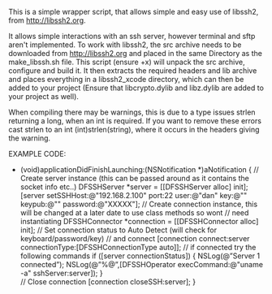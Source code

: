 This is a simple wrapper script, that allows simple and easy use of libssh2, from http://libssh2.org.

It allows simple interactions with an ssh server, however terminal and sftp aren't implemented.
To work with libssh2, the src archive needs to be downloaded from http://libssh2.org and placed in 
the same Directory as the make_libssh.sh file. This script (ensure +x) will unpack the src archive,
configure and build it. It then extracts the required headers and lib archive and places everything
in a libssh2_xcode directory, which can then be added to your project (Ensure that libcrypto.dylib 
and libz.dylib are added to your project as well).

When compiling there may be warnings, this is due to a type issues strlen returning a long, when an
int is required. If you want to remove these errors cast strlen to an int (int)strlen(string), where
it occurs in the headers giving the warning.

EXAMPLE CODE:


- (void)applicationDidFinishLaunching:(NSNotification *)aNotification
{
	// Create server instance (this can be passed around as it contains the socket info etc..)
	DFSSHServer *server = [[DFSSHServer alloc] init];	
	[server setSSHHost:@"192.168.2.100" port:22 user:@"dan" key:@"" keypub:@"" password:@"XXXXX"];
	// Create connection instance, this will be changed at a later date to use class methods so wont
	// need instantiating
	DFSSHConnector *connection = [[DFSSHConnector alloc] init];
	// Set connection status to Auto Detect (will check for keyboard/password/key)
	// and connect
	[connection connect:server connectionType:[DFSSHConnectionType auto]];
	// if connected try the following commands
	if ([server connectionStatus]) {
	         NSLog(@”Server 1 connected”); 
	         NSLog(@”%@”,[DFSSHOperator execCommand:@"uname -a" sshServer:server]);
	}         
	// Close connection
	[connection closeSSH:server];
}